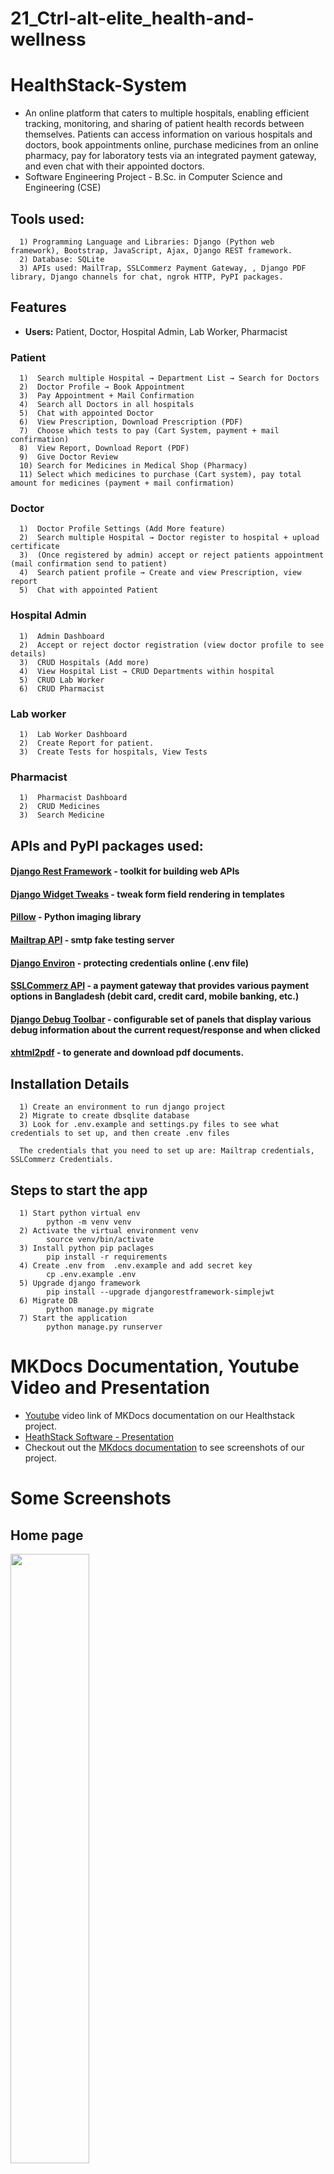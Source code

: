 # 21_Ctrl-alt-elite_health-and-wellness
# HealthStack-System

- An online platform that caters to multiple hospitals, enabling efficient tracking, monitoring, and sharing of patient health records between themselves. Patients can access information on various hospitals and doctors, book appointments online, purchase medicines from an online pharmacy, pay for laboratory tests via an integrated payment gateway, and even chat with their appointed doctors.
- Software Engineering Project - B.Sc. in Computer Science and Engineering (CSE)



## Tools used:
      1) Programming Language and Libraries: Django (Python web framework), Bootstrap, JavaScript, Ajax, Django REST framework.
      2) Database: SQLite
      3) APIs used: MailTrap, SSLCommerz Payment Gateway, , Django PDF library, Django channels for chat, ngrok HTTP, PyPI packages.

## Features

- **Users:** Patient, Doctor, Hospital Admin, Lab Worker, Pharmacist

### Patient
      1)  Search multiple Hospital → Department List → Search for Doctors
      2)  Doctor Profile → Book Appointment
      3)  Pay Appointment + Mail Confirmation 
      4)  Search all Doctors in all hospitals
      5)  Chat with appointed Doctor
      6)  View Prescription, Download Prescription (PDF)
      7)  Choose which tests to pay (Cart System, payment + mail confirmation)
      8)  View Report, Download Report (PDF)
      9)  Give Doctor Review
      10) Search for Medicines in Medical Shop (Pharmacy)
      11) Select which medicines to purchase (Cart system), pay total amount for medicines (payment + mail confirmation)
      
### Doctor 
      1)  Doctor Profile Settings (Add More feature)
      2)  Search multiple Hospital → Doctor register to hospital + upload certificate
      3)  (Once registered by admin) accept or reject patients appointment (mail confirmation send to patient)
      4)  Search patient profile → Create and view Prescription, view report
      5)  Chat with appointed Patient
      
### Hospital Admin
      1)  Admin Dashboard
      2)  Accept or reject doctor registration (view doctor profile to see details)
      3)  CRUD Hospitals (Add more)
      4)  View Hospital List → CRUD Departments within hospital
      5)  CRUD Lab Worker
      6)  CRUD Pharmacist

### Lab worker
      1)  Lab Worker Dashboard
      2)  Create Report for patient.
      3)  Create Tests for hospitals, View Tests

### Pharmacist
      1)  Pharmacist Dashboard
      2)  CRUD Medicines
      3)  Search Medicine


## APIs and PyPI packages used:

#### [Django Rest Framework](https://www.django-rest-framework.org/#installation) - toolkit for building web APIs
#### [Django Widget Tweaks](https://pypi.org/project/django-widget-tweaks/) - tweak form field rendering in templates
#### [Pillow](https://pillow.readthedocs.io/en/stable/index.html) - Python imaging library
#### [Mailtrap API](https://mailtrap.io/blog/django-send-email/) - smtp fake testing server
#### [Django Environ](https://django-environ.readthedocs.io/en/latest/) - protecting credentials online (.env file)
#### [SSLCommerz API](https://github.com/sslcommerz/SSLCommerz-Python) - a payment gateway that provides various payment options in Bangladesh (debit card, credit card, mobile banking, etc.)
#### [Django Debug Toolbar](https://django-debug-toolbar.readthedocs.io/en/latest/installation.html) - configurable set of panels that display various debug information about the current request/response and when clicked
#### [xhtml2pdf](https://xhtml2pdf.readthedocs.io/en/latest/usage.html) - to generate and download pdf documents.

## Installation Details
      1) Create an environment to run django project  
      2) Migrate to create dbsqlite database 
      3) Look for .env.example and settings.py files to see what credentials to set up, and then create .env files
      
      The credentials that you need to set up are: Mailtrap credentials, SSLCommerz Credentials. 

## Steps to start the app
      1) Start python virtual env
            python -m venv venv
      2) Activate the virtual environment venv
            source venv/bin/activate
      3) Install python pip paclages
            pip install -r requirements
      4) Create .env from  .env.example and add secret key
            cp .env.example .env
      5) Upgrade django framework
            pip install --upgrade djangorestframework-simplejwt
      6) Migrate DB 
            python manage.py migrate
      7) Start the application
            python manage.py runserver
            

# MKDocs Documentation, Youtube Video and Presentation
- [Youtube](https://youtu.be/TSR00OKBSCY) video link of MKDocs documentation on our Healthstack project.
- [HeathStack Software - Presentation](https://github.com/Jawwad-Fida/HealthStack-System/files/13839586/HeathStack.Software.-.Presentation.pdf)
- Checkout out the [MKdocs documentation](https://jawwad-fida.github.io/HealthStack-System/) to see screenshots of our project.

# Some Screenshots

## Home page

<img src="https://user-images.githubusercontent.com/64092765/191188204-39dc320f-ec0f-4634-a8db-4735fd89cec9.png" width="50%">

<img src="https://user-images.githubusercontent.com/64092765/191188212-a48d1616-42ec-4413-bb7f-cf0d6347b165.png" width="50%">

<img src="https://user-images.githubusercontent.com/64092765/191188230-2a57e567-a879-487f-a907-8e6add15c8ca.png" width="50%">


## Patient

<img src="https://user-images.githubusercontent.com/64092765/191187372-0ea1bc75-aeee-4d2a-8624-27877d213753.png" width="50%">

<img src="https://user-images.githubusercontent.com/64092765/191187384-46f21266-3550-42a9-b3c9-17b19e870608.png" width="50%">

<img src="https://user-images.githubusercontent.com/64092765/191187390-b5dd8bbb-b7e6-4ba6-9423-71e93332e020.png" width="50%">

<img src="https://user-images.githubusercontent.com/64092765/191187405-73b06afa-10ac-46b2-9138-8eb077401d5b.png" width="50%">

<img src="https://user-images.githubusercontent.com/64092765/191187428-1445ca78-626d-4b00-8bc6-ce8639f2c303.png" width="50%">

<img src="https://user-images.githubusercontent.com/64092765/191187437-e415ed6b-cddc-4862-b34c-6ce59a75c72d.png" width="50%">

## Doctor

<img src="https://user-images.githubusercontent.com/64092765/191187476-aae75261-0298-4d13-bc19-d2db8918c1f6.png" width="50%">

<img src="https://user-images.githubusercontent.com/64092765/191187496-f1e0e7e4-ecd4-4c5d-8fdf-abc77a7d2031.png" width="50%">

<img src="https://user-images.githubusercontent.com/64092765/191187508-d03649a8-00ba-4c4c-a4a5-8a17a6fa196f.png" width="50%">

## Hospital Admin

<img src="https://user-images.githubusercontent.com/64092765/191187604-4985a19c-c292-47a9-a21b-befd03500dae.png" width="50%">

<img src="https://user-images.githubusercontent.com/64092765/191187692-05edf07b-a94f-4723-9e95-6b5c04cf03d8.png" width="50%">

<img src="https://user-images.githubusercontent.com/64092765/191187722-820d572b-2a20-4fd1-bc5b-70af699c43b7.png" width="50%">

## Pharmacist and Pharmacy

<img src="https://user-images.githubusercontent.com/64092765/191187822-6468adf2-c3ca-470a-87e7-1360e5415435.png" width="50%">

<img src="https://user-images.githubusercontent.com/64092765/191187869-24175b0d-38b2-41ff-9eb7-c793b8af0aa1.png" width="50%">

<img src="https://user-images.githubusercontent.com/64092765/191187883-dfd52812-b521-467d-9094-d5ff75f36492.png" width="50%">

<img src="https://user-images.githubusercontent.com/64092765/191187934-cfec116d-9a4d-420a-8270-6edab947ba95.png" width="50%">

### Lab Worker

<img src="https://user-images.githubusercontent.com/64092765/191188113-f9bb37ae-30a2-46b3-a871-e3ca5aa3df47.png" width="50%">

<img src="https://user-images.githubusercontent.com/64092765/191188138-2dd284c8-a815-4060-87f3-61ffd7c2300d.png" width="50%">


# [Champion in UIU CSE Project Show Summer 2022 - Software Engineering Laboratory](https://www.facebook.com/100080783675315/posts/pfbid0TuQyeVT9LHJx4zCnCpaDsAGFnCGxSTMKa8Fd1XCNcpf3n1yXf6ceQQTYQ1DeahSZl/)

<img src="https://user-images.githubusercontent.com/64092765/192018455-de998881-ac7e-4082-a8c6-3a36a59aef94.jpg" width="75%">

<img src="https://user-images.githubusercontent.com/64092765/191054866-189bb76f-3377-440a-84be-d07578a26c35.jpg" width="50%">





